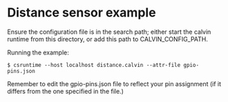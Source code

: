 # Distance sensor example #

Ensure the configuration file is in the search path; either start the calvin runtime from this directory, or add this path to CALVIN\_CONFIG\_PATH.

Running the example:

    $ csruntime --host localhost distance.calvin --attr-file gpio-pins.json

Remember to edit the gpio-pins.json file to reflect your pin assignment (if it differs from the one specified in the file.)